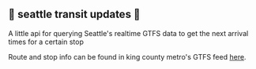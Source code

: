 ## 🚎 seattle transit updates 🚎

A little api for querying Seattle's realtime GTFS data to get the next arrival times for a certain stop

Route and stop info can be found in king county metro's GTFS feed [here](https://kingcounty.gov/en/dept/metro/rider-tools/mobile-and-web-apps).
